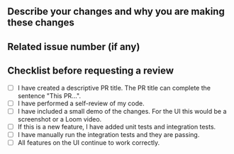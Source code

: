 ## Describe your changes and why you are making these changes

## Related issue number (if any)

## Checklist before requesting a review
- [ ] I have created a descriptive PR title. The PR title can complete the sentence "This PR...".
- [ ] I have performed a self-review of my code.
- [ ] I have included a small demo of the changes. For the UI this would be a screenshot or a Loom video.
- [ ] If this is a new feature, I have added unit tests and integration tests.
- [ ] I have manually run the integration tests and they are passing.
- [ ] All features on the UI continue to work correctly.

